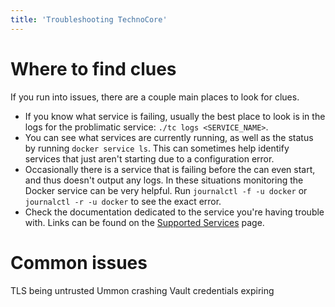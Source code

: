 ```yaml
---
title: 'Troubleshooting TechnoCore'
---
```


# Where to find clues 
If you run into issues, there are a couple main places to look for clues. 
- If you know what service is failing, usually the best place to look is in the logs for the problimatic service: `./tc logs <SERVICE_NAME>`. 
- You can see what services are currently running, as well as the status by running `docker service ls`. This can sometimes help identify services that just aren't starting due to a configuration error.
- Occasionally there is a service that is failing before the can even start, and thus doesn't output any logs. In these situations monitoring the Docker service can be very helpful. Run `journalctl -f -u docker` or `journalctl -r -u docker` to see the exact error.
- Check the documentation dedicated to the service you're having trouble with. Links can be found on the [Supported Services](../supported-services) page. 

# Common issues
TLS being untrusted
Ummon crashing
Vault credentials expiring